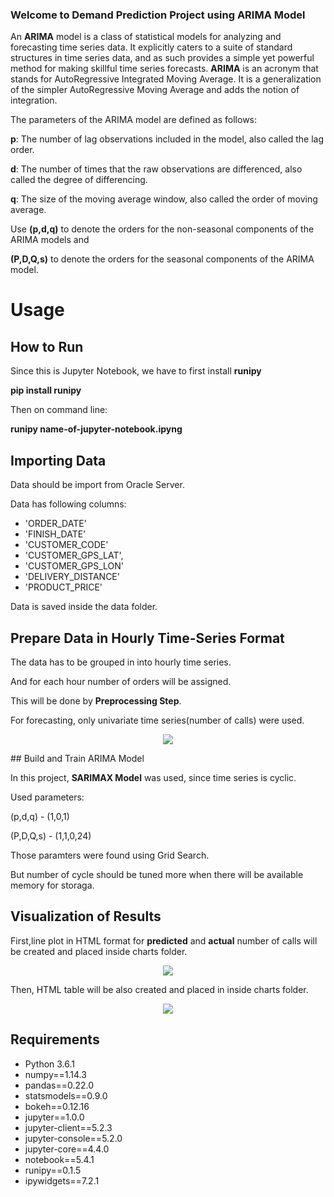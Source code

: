 
### Welcome to Demand Prediction Project using ARIMA Model

An **ARIMA** model is a class of statistical models for analyzing and forecasting time series data.
It explicitly caters to a suite of standard structures in time series data, and as such provides a simple yet powerful method for making skillful time series forecasts.
**ARIMA** is an acronym that stands for AutoRegressive Integrated Moving Average. It is a generalization of the simpler AutoRegressive Moving Average and adds the notion of integration.

The parameters of the ARIMA model are defined as follows:

**p**: The number of lag observations included in the model, also called the lag order.

**d**: The number of times that the raw observations are differenced, also called the degree of differencing.

**q**: The size of the moving average window, also called the order of moving average.

Use **(p,d,q)** to denote the orders for the non-seasonal components of the ARIMA models and 

**(P,D,Q,s)** to denote the orders for the seasonal components of the ARIMA model.


# Usage

## How to Run

Since this is Jupyter Notebook, we have to first install **runipy**

**pip install runipy**

Then on command line:

**runipy name-of-jupyter-notebook.ipyng**


## Importing Data

Data should be import from Oracle Server.

Data has following columns:
- 'ORDER_DATE' 
- 'FINISH_DATE'
- 'CUSTOMER_CODE'
- 'CUSTOMER_GPS_LAT',
- 'CUSTOMER_GPS_LON'
- 'DELIVERY_DISTANCE'
- 'PRODUCT_PRICE'

Data is saved inside the data folder.

## Prepare Data in Hourly Time-Series Format

The data has to be grouped in into hourly time series.

And for each hour number of orders will be assigned.

This will be done by **Preprocessing Step**.

For forecasting, only univariate time series(number of calls) were used.

<p align="center">
  <img src="./Doc/timeseries_dataframe.png">
</p>
## Build and Train ARIMA Model

In this project, **SARIMAX Model** was used, since time series is cyclic.

Used parameters:

(p,d,q) - (1,0,1)

(P,D,Q,s) - (1,1,0,24)

Those paramters were found using Grid Search.

But number of cycle should be tuned more when there will be available memory for storaga.

## Visualization of Results

First,line plot in HTML format for **predicted** and **actual** number of calls will be created and placed inside charts folder.

<p align="center">
  <img src="./Doc/timeseries_dataframe.png">
</p>

Then, HTML table will be also created and placed in inside charts folder.

<p align="center">
  <img src="./Doc/timeseries_dataframe.png">
</p>

## Requirements

- Python 3.6.1
- numpy==1.14.3
- pandas==0.22.0
- statsmodels==0.9.0
- bokeh==0.12.16
- jupyter==1.0.0
- jupyter-client==5.2.3
- jupyter-console==5.2.0
- jupyter-core==4.4.0
- notebook==5.4.1
- runipy==0.1.5
- ipywidgets==7.2.1





